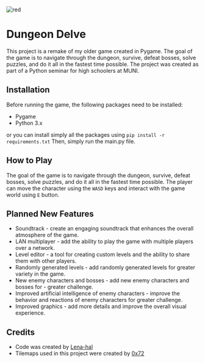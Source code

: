 <img alt="red" src="https://img.shields.io/badge/-This game is in early stage of development-red">

# Dungeon Delve

This project is a remake of my older game created in Pygame. The goal of the game is to navigate through the dungeon, survive, defeat bosses, solve puzzles, and do it all in the fastest time possible. The project was created as part of a Python seminar for high schoolers at MUNI.

## Installation

Before running the game, the following packages need to be installed:

- Pygame
- Python 3.x

or you can install simply all the packages using `pip install -r requirements.txt`
Then, simply run the main.py file.
## How to Play

The goal of the game is to navigate through the dungeon, survive, defeat bosses, solve puzzles, and do it all in the fastest time possible. The player can move the character using the `WASD` keys and interact with the game world using `E` button.

## Planned New Features

- Soundtrack - create an engaging soundtrack that enhances the overall atmosphere of the game.
- LAN multiplayer - add the ability to play the game with multiple players over a network.
- Level editor - a tool for creating custom levels and the ability to share them with other players.
- Randomly generated levels - add randomly generated levels for greater variety in the game.
- New enemy characters and bosses - add new enemy characters and bosses for - greater challenge.
- Improved artificial intelligence of enemy characters - improve the behavior and reactions of enemy characters for greater challenge.
- Improved graphics - add more details and improve the overall visual experience.

## Credits

- Code was created by [Lena-hal](https://github.com/Lena-hal)
- Tilemaps used in this project were created by [0x72](https://0x72.itch.io/)
